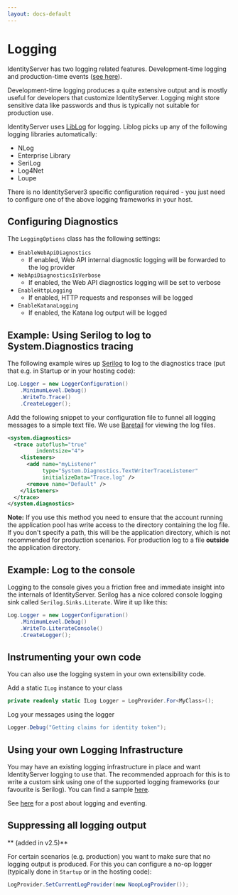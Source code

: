 ```yaml
---
layout: docs-default
---
```


# Logging

IdentityServer has two logging related features. Development-time logging and production-time events ([see here](events.html)).

Development-time logging produces a quite extensive output and is mostly useful for developers that customize IdentityServer.
Logging might store sensitive data like passwords and thus is typically not suitable for production use.

IdentityServer uses [LibLog](https://github.com/damianh/LibLog) for logging. 
Liblog picks up any of the following logging libraries automatically:

* NLog
* Enterprise Library
* SeriLog
* Log4Net
* Loupe

There is no IdentityServer3 specific configuration required - you just need to configure one of the above logging frameworks in your host.

## Configuring Diagnostics
The `LoggingOptions` class has the following settings:

* `EnableWebApiDiagnostics`
   * If enabled, Web API internal diagnostic logging will be forwarded to the log provider
* `WebApiDiagnosticsIsVerbose`
   * If enabled, the Web API diagnostics logging will be set to verbose
* `EnableHttpLogging`
   * If enabled, HTTP requests and responses will be logged
* `EnableKatanaLogging`
   * If enabled, the Katana log output will be logged


## Example: Using Serilog to log to System.Diagnostics tracing
The following example wires up [Serilog](http://serilog.net/) to log to the diagnostics trace (put that e.g. in Startup or in your hosting code):

```csharp
Log.Logger = new LoggerConfiguration()
    .MinimumLevel.Debug()
    .WriteTo.Trace()
    .CreateLogger();
```

Add the following snippet to your configuration file to funnel all logging messages to a simple text file.
We use [Baretail](https://www.baremetalsoft.com/baretail/) for viewing the log files.

```xml
<system.diagnostics>
  <trace autoflush="true"
         indentsize="4">
    <listeners>
      <add name="myListener"
           type="System.Diagnostics.TextWriterTraceListener"
           initializeData="Trace.log" />
      <remove name="Default" />
    </listeners>
  </trace>
</system.diagnostics>
```

**Note:** If you use this method you need to ensure that the account running the application pool has write access 
to the directory containing the log file. 
If you don't specify a path, this will be the application directory, which is not recommended for production scenarios. 
For production log to a file **outside** the application directory.

## Example: Log to the console
Logging to the console gives you a friction free and immediate insight into the internals of IdentityServer. Serilog has a nice colored
console logging sink called `Serilog.Sinks.Literate`. Wire it up like this:

```csharp
Log.Logger = new LoggerConfiguration()
    .MinimumLevel.Debug()
    .WriteTo.LiterateConsole()
    .CreateLogger();
```

## Instrumenting your own code
You can also use the logging system in your own extensibility code.

Add a static `ILog` instance to your class

```csharp
private readonly static ILog Logger = LogProvider.For<MyClass>();
```
Log your messages using the logger

```csharp
Logger.Debug("Getting claims for identity token");
```

## Using your own Logging Infrastructure
You may have an existing logging infrastructure in place and want IdentityServer logging to use that.
The recommended approach for this is to write a custom sink using one of the supported logging frameworks (our favourite is Serilog).
You can find a sample [here](https://github.com/IdentityServer/IdentityServer3.Samples/tree/dev/source/Logging).

See [here](http://leastprivilege.com/2015/10/22/identityserver3-logging-monitoring-using-serilog-and-seq/) for a post about logging and eventing.

## Suppressing all logging output
** (added in v2.5)**

For certain scenarios (e.g. production) you want to make sure that no logging output is produced. For this you can configure a no-op logger (typically done in `Startup` or in the hosting code):

```csharp
LogProvider.SetCurrentLogProvider(new NoopLogProvider());
```
